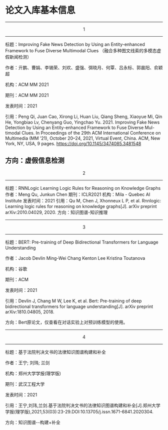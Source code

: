 # 论文入库基本信息

---
<center>1</center>

---

标题：Improving Fake News Detection by Using an Entity-enhanced Framework to Fuse Diverse Multimodal Clues
        （融合多种图文线索的多模态虚假新闻检测）

作者：亓鹏、曹娟、李锡荣、刘欢、盛强、弭晓月、何覃、吕永标、郭晨阳、俞颖超

机构：ACM MM 2021

期刊：ACM MM 2021

发表时间：2021

引用：Peng Qi, Juan Cao, Xirong Li, Huan Liu, Qiang Sheng, Xiaoyue Mi, Qin He, Yongbiao Lv, Chenyang Guo, Yingchao Yu. 2021. Improving Fake News Detection by Using an Entity-enhanced Framework to Fuse Diverse Mul- timodal Clues. In Proceedings of the 29th ACM International Conference on Multimedia (MM ’21), October 20–24, 2021, Virtual Event, China. ACM, New York, NY, USA, 9 pages. https://doi.org/10.1145/3474085.3481548

方向：虚假信息检测
---  
<center>2</center>

---  
标题：RNNLogic Learning Logic Rules for Reasoning on Knowledge Graphs  
作者：Meng Qu, Junkun Chen
期刊：ICLR2021
机构：Mila - Quebec AI Institute
发表时间：2021
引用：Qu M, Chen J, Xhonneux L P, et al. Rnnlogic: Learning logic rules for reasoning on knowledge graphs[J]. arXiv preprint arXiv:2010.04029, 2020.
方向：知识图谱-知识推理

---  
<center>3</center>

------

标题：BERT: Pre-training of Deep Bidirectional Transformers for Language Understanding
        

作者：Jacob Devlin Ming-Wei Chang Kenton Lee Kristina Toutanova

机构：谷歌

期刊：ACM

发表时间：2021

引用：Devlin J, Chang M W, Lee K, et al. Bert: Pre-training of deep bidirectional transformers for language understanding[J]. arXiv preprint arXiv:1810.04805, 2018.

方向：Bert原论文，仅查看在对话实验上对预训练模型的使用。

------

<center>4</center>

------

标题：基于法院判决文书的法律知识图谱构建和补全

作者：王宁; 刘玮; 兰剑

机构：郑州大学学报(理学版)

期刊：武汉工程大学

发表时间：2021

引用：王宁,刘玮,兰剑.基于法院判决文书的法律知识图谱构建和补全[J].郑州大学学报(理学版),2021,53(03):23-29.DOI:10.13705/j.issn.1671-6841.2020304.

方向：知识图谱--构建+补全
